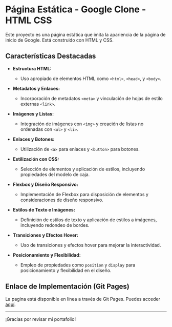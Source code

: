 # Página Estática - Google Clone - HTML CSS

Este proyecto es una página estática que imita la apariencia de la página de inicio de Google. Está construido con HTML y CSS.

## Características Destacadas

- **Estructura HTML:**
  - Uso apropiado de elementos HTML como `<html>`, `<head>`, y `<body>`.

- **Metadatos y Enlaces:**
  - Incorporación de metadatos `<meta>` y vinculación de hojas de estilo externas `<link>`.

- **Imágenes y Listas:**
  - Integración de imágenes con `<img>` y creación de listas no ordenadas con `<ul>` y `<li>`.

- **Enlaces y Botones:**
  - Utilización de `<a>` para enlaces y `<button>` para botones.

- **Estilización con CSS:**
  - Selección de elementos y aplicación de estilos, incluyendo propiedades del modelo de caja.

- **Flexbox y Diseño Responsivo:**
  - Implementación de Flexbox para disposición de elementos y consideraciones de diseño responsivo.

- **Estilos de Texto e Imágenes:**
  - Definición de estilos de texto y aplicación de estilos a imágenes, incluyendo redondeo de bordes.

- **Transiciones y Efectos Hover:**
  - Uso de transiciones y efectos hover para mejorar la interactividad.

- **Posicionamiento y Flexibilidad:**
  - Empleo de propiedades como `position` y `display` para posicionamiento y flexibilidad en el diseño.


## Enlace de Implementación (Git Pages)

La pagina está disponible en línea a través de Git Pages. Puedes acceder [aquí](https://andresfmurciaz.github.io/googleClone/).

---
¡Gracias por revisar mi portafolio!
